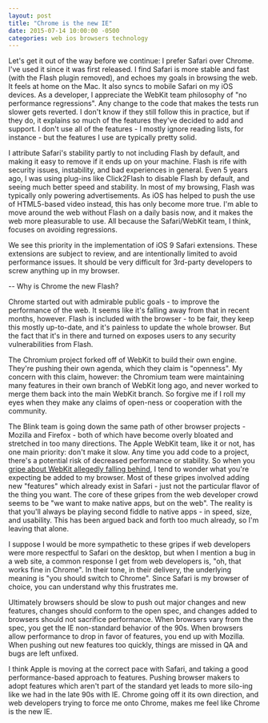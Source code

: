 ```yaml
---
layout: post
title: "Chrome is the new IE"
date: 2015-07-14 10:00:00 -0500
categories: web ios browsers technology
---
```


Let's get it out of the way before we continue: I prefer Safari over Chrome. I've used it since it was first released. I find Safari is more stable and fast (with the Flash plugin removed), and echoes my goals in browsing the web. It feels at home on the Mac. It also syncs to mobile Safari on my iOS devices. As a developer, I appreciate the WebKit team philosophy of "no performance regressions". Any change to the code that makes the tests run slower gets reverted. I don't know if they still follow this in practice, but if they do, it explains so much of the features they've decided to add and support. I don't use all of the features - I mostly ignore reading lists, for instance - but the features I use are typically pretty solid.

I attribute Safari's stability partly to not including Flash by default, and making it easy to remove if it ends up on your machine. Flash is rife with security issues, instability, and bad experiences in general. Even 5 years ago, I was using plug-ins like Click2Flash to disable Flash by default, and seeing much better speed and stability. In most of my browsing, Flash was typically only powering advertisements. As iOS has helped to push the use of HTML5-based video instead, this has only become more true. I'm able to move around the web without Flash on a daily basis now, and it makes the web more pleasurable to use. All because the Safari/WebKit team, I think, focuses on avoiding regressions.

We see this priority in the implementation of iOS 9 Safari extensions. These extensions are subject to review, and are intentionally limited to avoid performance issues. It should be very difficult for 3rd-party developers to screw anything up in my browser.

-- Why is Chrome the new Flash?

Chrome started out with admirable public goals - to improve the performance of the web. It seems like it's falling away from that in recent months, however. Flash is included with the browser - to be fair, they keep this mostly up-to-date, and it's painless to update the whole browser. But the fact that it's in there and turned on exposes users to any security vulnerabilities from Flash.

The Chromium project forked off of WebKit to build their own engine. They're pushing their own agenda, which they claim is "openness". My concern with this claim, however: the Chromium team were maintaining many features in their own branch of WebKit long ago, and never worked to merge them back into the main WebKit branch. So forgive me if I roll my eyes when they make any claims of open-ness or cooperation with the community.

The Blink team is going down the same path of other browser projects - Mozilla and Firefox - both of which have become overly bloated and stretched in too many directions. The Apple WebKit team, like it or not, has one main priority: don't make it slow. Any time you add code to a project, there's a potential risk of decreased performance or stability. So when you [gripe about WebKit allegedly falling behind](http://nolanlawson.com/2015/06/30/safari-is-the-new-ie/), I tend to wonder what you're expecting be added to my browser. Most of these gripes involved adding new "features" which already exist in Safari - just not the particular flavor of the thing you want. The core of these gripes from the web developer crowd seems to be "we want to make native apps, but on the web". The reality is that you'll always be playing second fiddle to native apps - in speed, size, and usability. This has been argued back and forth too much already, so I'm leaving that alone.

I suppose I would be more sympathetic to these gripes if web developers were more respectful to Safari on the desktop, but when I mention a bug in a web site, a common response I get from web developers is, "oh, that works fine in Chrome". In their tone, in their delivery, the underlying meaning is "you should switch to Chrome". Since Safari is my browser of choice, you can understand why this frustrates me.

Ultimately browsers should be slow to push out major changes and new features, changes should conform to the open spec, and changes added to browsers should not sacrifice performance. When browsers vary from the spec, you get the IE non-standard behavior of the 90s. When browsers allow performance to drop in favor of features, you end up with Mozilla. When pushing out new features too quickly, things are missed in QA and bugs are left unfixed.

I think Apple is moving at the correct pace with Safari, and taking a good performance-based approach to features. Pushing browser makers to adopt features which aren't part of the standard yet leads to more silo-ing like we had in the late 90s with IE. Chrome going off it its own direction, and web developers trying to force me onto Chrome, makes me feel like Chrome is the new IE.
